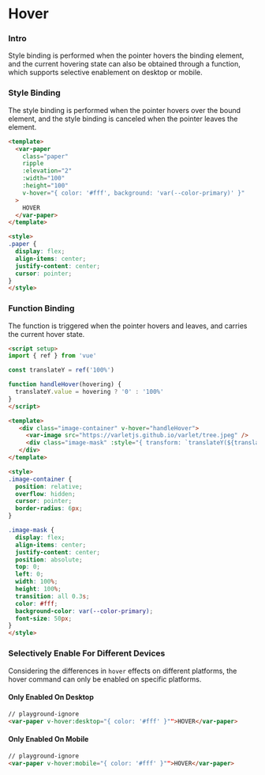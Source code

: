 # Hover

### Intro

Style binding is performed when the pointer hovers the binding element, and the current hovering state can also be obtained through a function, which supports selective enablement on desktop or mobile.

### Style Binding

The style binding is performed when the pointer hovers over the bound element, and the style binding is canceled when the pointer leaves the element.

```html
<template>
  <var-paper
    class="paper"
    ripple
    :elevation="2"
    :width="100"
    :height="100"
    v-hover="{ color: '#fff', background: 'var(--color-primary)' }"
  >
    HOVER
  </var-paper>
</template>

<style>
.paper {
  display: flex;
  align-items: center;
  justify-content: center;
  cursor: pointer;
}
</style>
```

### Function Binding

The function is triggered when the pointer hovers and leaves, and carries the current hover state.

```html
<script setup>
import { ref } from 'vue'

const translateY = ref('100%')

function handleHover(hovering) {
  translateY.value = hovering ? '0' : '100%'
}
</script>

<template>
   <div class="image-container" v-hover="handleHover">
     <var-image src="https://varletjs.github.io/varlet/tree.jpeg" />
     <div class="image-mask" :style="{ transform: `translateY(${translateY})` }">HOVER</div>
   </div>
</template>

<style>
.image-container {
  position: relative;
  overflow: hidden;
  cursor: pointer;
  border-radius: 6px;
}

.image-mask {
  display: flex;
  align-items: center;
  justify-content: center;
  position: absolute;
  top: 0;
  left: 0;
  width: 100%;
  height: 100%;
  transition: all 0.3s;
  color: #fff;
  background-color: var(--color-primary);
  font-size: 50px;
}
</style>
```

### Selectively Enable For Different Devices

Considering the differences in `hover` effects on different platforms, the hover command can only be enabled on specific platforms.

#### Only Enabled On Desktop

```html
// playground-ignore
<var-paper v-hover:desktop="{ color: '#fff' }"">HOVER</var-paper>
```

#### Only Enabled On Mobile

```html
// playground-ignore
<var-paper v-hover:mobile="{ color: '#fff' }"">HOVER</var-paper>
```